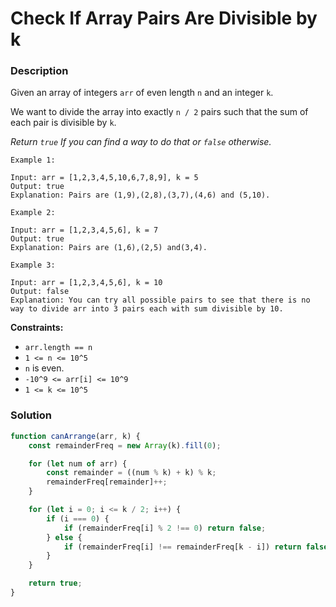# Check If Array Pairs Are Divisible by k

### Description

Given an array of integers `arr` of even length `n` and an integer `k`.

We want to divide the array into exactly `n / 2` pairs such that the sum of each pair is divisible by `k`.

*Return `true` If you can find a way to do that or `false` otherwise.*

 
```
Example 1:

Input: arr = [1,2,3,4,5,10,6,7,8,9], k = 5
Output: true
Explanation: Pairs are (1,9),(2,8),(3,7),(4,6) and (5,10).

Example 2:

Input: arr = [1,2,3,4,5,6], k = 7
Output: true
Explanation: Pairs are (1,6),(2,5) and(3,4).

Example 3:

Input: arr = [1,2,3,4,5,6], k = 10
Output: false
Explanation: You can try all possible pairs to see that there is no way to divide arr into 3 pairs each with sum divisible by 10.
```

**Constraints:**

- `arr.length == n`
- `1 <= n <= 10^5`
- `n` is even.
- `-10^9 <= arr[i] <= 10^9`
- `1 <= k <= 10^5`

### Solution

```javascript
function canArrange(arr, k) {
    const remainderFreq = new Array(k).fill(0);

    for (let num of arr) {
        const remainder = ((num % k) + k) % k; 
        remainderFreq[remainder]++;
    }

    for (let i = 0; i <= k / 2; i++) {
        if (i === 0) {
            if (remainderFreq[i] % 2 !== 0) return false;
        } else {
            if (remainderFreq[i] !== remainderFreq[k - i]) return false;
        }
    }

    return true;
}
```